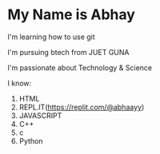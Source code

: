 # My Name is Abhay

I'm learning how to use git

I'm pursuing btech from JUET GUNA

I'm passionate about Technology & Science

I know:
1. HTML
1. REPL.IT(https://replit.com/@abhaayy)
1. JAVASCRIPT
1. C++
1. c
1. Python